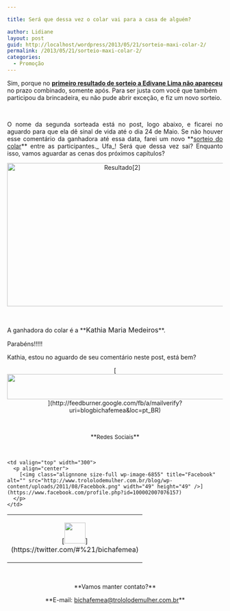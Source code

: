 ```yaml
---

title: Será que dessa vez o colar vai para a casa de alguém?

author: Lidiane
layout: post
guid: http://localhost/wordpress/2013/05/21/sorteio-maxi-colar-2/
permalink: /2013/05/21/sorteio-maxi-colar-2/
categories:
  - Promoção
---
```

Sim, porque no **[primeiro resultado de sorteio a Edivane Lima não apareceu](http://www.trololodemulher.com.br/2013/05/16/resultado-sorteio-maxicolar/)** no prazo combinado, somente após. Para ser justa com você que também participou da brincadeira, eu não pude abrir exceção, e fiz um novo sorteio.

&nbsp;

<p align="justify">
  O nome da segunda sorteada está no post, logo abaixo, e ficarei no aguardo para que ela dê sinal de vida até o dia 24 de Maio. Se não houver esse comentário da ganhadora até essa data, farei um novo **<a href="http://www.trololodemulher.com.br/2013/05/07/sorteio-maxi-colar/">sorteio do colar</a>** entre as participantes._ Ufa_! Será que dessa vez sai? Enquanto isso, vamos aguardar as cenas dos próximos capítulos?
</p>

<!--more-->

<p align="center">
  <a href="http://www.trololodemulher.com.br/blog/wp-content/uploads/2013/05/Resultado2.png"><img class="alignnone size-full wp-image-9486" alt="Resultado[2]" src="http://www.trololodemulher.com.br/blog/wp-content/uploads/2013/05/Resultado2.png" width="522" height="335" /></a>
</p>

&nbsp;

<p align="justify">
  A ganhadora do colar é a **<span style="font-size: medium;">Kathia Maria Medeiros</span>**.
</p>

<p align="justify">
  Parabéns!!!!!
</p>

<p align="justify">
  Kathia, estou no aguardo de seu comentário neste post, está bem?
</p>

<p align="center">
  [<img class="alignnone size-full wp-image-8451" title="Assine o Bicha Fêmea grátis!" alt="" src="http://www.trololodemulher.com.br/blog/wp-content/uploads/2012/01/rodapé.png" width="600" height="59" />](http://feedburner.google.com/fb/a/mailverify?uri=blogbichafemea&loc=pt_BR) 
</p>

&nbsp;

<p align="center">
  **<span style="font-size: small;">Redes Sociais</span>**
</p>

&nbsp;

<table width="600" border="0" cellspacing="0" cellpadding="2">
  <tr>
    <td valign="top" width="300">
      <p align="center">
        [<img class="alignnone size-full wp-image-6857" title="Twitter" alt="" src="http://www.trololodemulher.com.br/blog/wp-content/uploads/2011/08/Twitter.png" width="49" height="49" />](https://twitter.com/#%21/bichafemea) 
      </p>
    </td>
    
    <td valign="top" width="300">
      <p align="center">
        [<img class="alignnone size-full wp-image-6855" title="Facebook" alt="" src="http://www.trololodemulher.com.br/blog/wp-content/uploads/2011/08/Facebbok.png" width="49" height="49" />](https://www.facebook.com/profile.php?id=100002007076157) 
      </p>
    </td>
  </tr>
</table>

&nbsp;

<p align="center">
  **Vamos manter contato?**
</p>

<p align="center">
  **E-mail: <a href="mailto:bichafemea@trololodemulher.com.br">bichafemea@trololodemulher.com.br</a>**
</p>